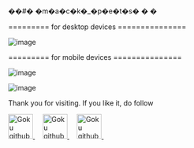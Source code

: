 ��#� �m�a�c�k�_�p�e�t�s�
�
�

========= for desktop devices ===============

![image](https://user-images.githubusercontent.com/70308228/188137554-c9885644-03d9-4a1b-bd34-ace641fc480b.png)




========= for mobile devices ===============

![image](https://user-images.githubusercontent.com/70308228/188137701-3deb1d95-7442-4283-bd80-6c9e9196280b.png)


![image](https://user-images.githubusercontent.com/70308228/188137762-5ada8d25-bee9-4db0-a555-94e575c49d4e.png)


Thank you for visiting.
If you like it, do follow 

<div>
  <a href="https://github.com/gokarna123-goku" text-decoration="none">
    <img src="https://cdn-icons-png.flaticon.com/128/5968/5968866.png" alt="Goku github account icon" width="50px" height="50px" />
  </a> &nbsp; &nbsp; 
  <a href="https://www.facebook.com/gokarna.ac.7/" text-decoration="none">
    <img src="https://cdn-icons-png.flaticon.com/128/1384/1384053.png" alt="Goku github account icon" width="50px" height="50px" />
  </a> &nbsp; &nbsp; 
  <a href="https://www.instagram.com/theac_goku153/" text-decoration="none">
    <img src="https://cdn-icons-png.flaticon.com/128/3955/3955027.png" alt="Goku github account icon" width="50px" height="50px" />
  </a> &nbsp; &nbsp; 
  
</div>
